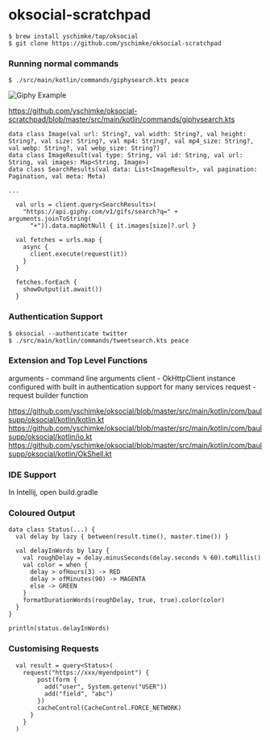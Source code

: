 # oksocial-scratchpad

```
$ brew install yschimke/tap/oksocial
$ git clone https://github.com/yschimke/oksocial-scratchpad
```

### Running normal commands

```
$ ./src/main/kotlin/commands/giphysearch.kts peace
```

![Giphy Example](https://media.giphy.com/media/2t9vw2YQroJdS7VfyH/giphy.gif)

https://github.com/yschimke/oksocial-scratchpad/blob/master/src/main/kotlin/commands/giphysearch.kts

```
data class Image(val url: String?, val width: String?, val height: String?, val size: String?, val mp4: String?, val mp4_size: String?, val webp: String?, val webp_size: String?)
data class ImageResult(val type: String, val id: String, val url: String, val images: Map<String, Image>)
data class SearchResults(val data: List<ImageResult>, val pagination: Pagination, val meta: Meta)

...

  val urls = client.query<SearchResults>(
    "https://api.giphy.com/v1/gifs/search?q=" + arguments.joinToString(
      "+")).data.mapNotNull { it.images[size]?.url }

  val fetches = urls.map {
    async {
      client.execute(request(it))
    }
  }

  fetches.forEach {
    showOutput(it.await())
  }
```  

### Authentication Support 

```
$ oksocial --authenticate twitter
$ ./src/main/kotlin/commands/tweetsearch.kts peace
```

### Extension and Top Level Functions

arguments - command line arguments
client - OkHttpClient instance configured with built in authentication support for many services
request - request builder function

https://github.com/yschimke/oksocial/blob/master/src/main/kotlin/com/baulsupp/oksocial/kotlin/kotlin.kt
https://github.com/yschimke/oksocial/blob/master/src/main/kotlin/com/baulsupp/oksocial/kotlin/io.kt
https://github.com/yschimke/oksocial/blob/master/src/main/kotlin/com/baulsupp/oksocial/kotlin/OkShell.kt

### IDE Support

In Intellij, open build.gradle

### Coloured Output

```
data class Status(...) {
  val delay by lazy { between(result.time(), master.time()) }

  val delayInWords by lazy {
    val roughDelay = delay.minusSeconds(delay.seconds % 60).toMillis()
    val color = when {
      delay > ofHours(3) -> RED
      delay > ofMinutes(90) -> MAGENTA
      else -> GREEN
    }
    formatDurationWords(roughDelay, true, true).color(color)
  }
}

println(status.delayInWords)
```

### Customising Requests

```
  val result = query<Status>(
    request("https://xxx/myendpoint") {
        post(form {
          add("user", System.getenv("USER"))
          add("field", "abc")
        })
        cacheControl(CacheControl.FORCE_NETWORK)
      }
    }
  )
```
